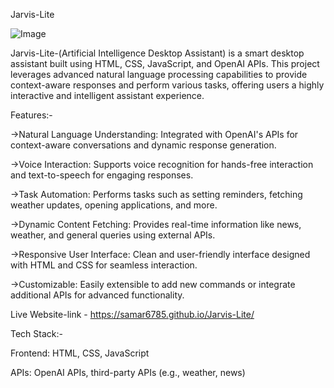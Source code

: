 Jarvis-Lite

![Image](https://github.com/user-attachments/assets/3e9fff7e-d031-4d13-9736-d2463c11cda5)

Jarvis-Lite-(Artificial Intelligence Desktop Assistant) is a smart desktop assistant built using HTML, CSS, JavaScript, and OpenAI APIs. This project leverages advanced natural language processing capabilities to provide context-aware responses and perform various tasks, offering users a highly interactive and intelligent assistant experience.

Features:-

->Natural Language Understanding:
Integrated with OpenAI's APIs for context-aware conversations and dynamic response generation.

->Voice Interaction:
Supports voice recognition for hands-free interaction and text-to-speech for engaging responses.

->Task Automation:
Performs tasks such as setting reminders, fetching weather updates, opening applications, and more.

->Dynamic Content Fetching:
Provides real-time information like news, weather, and general queries using external APIs.

->Responsive User Interface:
Clean and user-friendly interface designed with HTML and CSS for seamless interaction.

->Customizable:
Easily extensible to add new commands or integrate additional APIs for advanced functionality.

Live Website-link -  https://samar6785.github.io/Jarvis-Lite/

Tech Stack:-

Frontend: HTML, CSS, JavaScript

APIs: OpenAI APIs, third-party APIs (e.g., weather, news)
